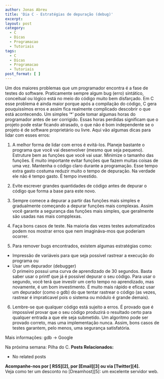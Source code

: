 ```yaml
---
author: Jonas Abreu
title: 'Dia C - Estratégias de depuração (debug)'
excerpt:
layout: post
category:
  - C
  - Dicas
  - Programacao
  - Tutoriais
tags:
  - C
  - Dicas
  - Programacao
  - Tutoriais
post_format: [ ]
---
```

Um dos maiores problemas que um programador encontra é a fase de testes do software. Praticamente sempre algum bug (erro) sintático, conceitual ou lógico está no meio do código muito bem disfarçado. Em C esse problema é ainda maior porque após a compilação do código, C gera pouquissímos erros e assim fica realmente complicado descobrir o que está acontecendo. Um simples ‘*’ pode tomar algumas horas do programador antes de ser corrigido. Essas horas perdidas significam que o projeto pode estar ficando atrasado, o que não é bom independente se o projeto é de software proprietário ou livre. Aqui vão algumas dicas para lidar com esses erros:

1. A melhor forma de lidar com erros é evitá-los. Planeje bastante o programa que você vai desenvolver (mesmo que seja pequeno). Estruture bem as funções que você vai usar. Minimize o tamanho das funções. É muito importante evitar funções que fazem muitas coisas de uma vez. Mantenha o código claro durante a programação. Esse tempo extra gasto costuma reduzir muito o tempo de depuração. Na verdade ele não é tempo gasto. É tempo investido.

2. Evite escrever grandes quantidades de código antes de depurar o código que forma a base para este novo.

3. Sempre comece a depurar a partir das funções mais simples e gradualmente começando a depurar funções mais complexas. Assim você garante a segurança das funções mais simples, que geralmente são usadas nas mais compplexas.

4. Faça bons casos de teste. Na maioria das vezes testes automatizados podem nos mostrar erros que nem imagináva-mos que poderiam ocorrer.

5. Para remover bugs encontrados, existem algumas estratégias como:  
- Impressão de variáveis para que seja possível rastrear a execução do programa ou  
- Usar um depurador (debugger)  
O primeiro possui uma curva de aprendizado de 30 segundos. Basta saber usar o printf que já é possível depurar o seu código. Para usar o segundo, você terá que investir um certo tempo no aprendizado, mas novamente, é um bom investimento. É muito mais rápido e eficaz usar um depurador (como o gdb) do que tentar rastrear o código (as vezes, rastrear é impraticavel pois o sistema ou módulo é grande demais).

6. Lembre-se que qualquer código está sujeito a erros. É provado que é impossível provar que o seu código produzirá o resultado certo para qualquer entrada a que ele seja submetido. Um algoritmo pode ser provado correto, mas uma implementação nunca. Assim, bons casos de testes garantem, pelo menos, uma segurança satisfatória.

Mais informações: gdb -> Google

Na próxima semana: Pilha do C. 
**Posts Relacionados:** 
*   No related posts









**Acompanhe-nos por [ RSS][2], por [Email][3] ou via [Twitter][4].**  
Veja como ter um desconto no [Dreamhost][5]: um excelente servidor web.






